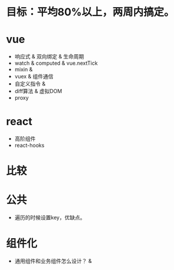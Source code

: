 # 目标：平均80%以上，两周内搞定。
# vue
- 响应式 & 双向绑定 & 生命周期
- watch & computed & vue.nextTick
- mixin & 
- vuex & 组件通信
- 自定义指令 & 
- diff算法 & 虚拟DOM
- proxy

# react
- 高阶组件
- react-hooks

# 比较

# 公共
- 遍历的时候设置key，优缺点。

# 组件化
- 通用组件和业务组件怎么设计？ & 
